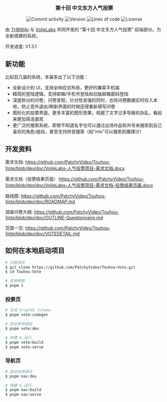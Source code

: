 <h3 align="center">第十回 中文东方人气投票</h3>

<p align="center">
  <img alt="Commit activity" src="https://img.shields.io/github/commit-activity/m/PatchyVideo/Touhou-Vote" />
  <img alt="Version" src="https://img.shields.io/github/package-json/v/PatchyVideo/Touhou-Vote" />
  <img alt="Lines of code" src="https://tokei.rs/b1/github/PatchyVideo/Touhou-Vote?category=code" />
  <img alt="License" src="https://img.shields.io/github/license/PatchyVideo/Touhou-Vote" />
</p>

由 [THBWiki](https://thwiki.cc) 与 [VoileLabs](https://github.com/PatchyVideo) 共同开发的 “第十回 中文东方人气投票” 前端部分。为全新搭建的系统。

开发进度: V1.3.1

## 新功能

比起前几届的系统，本届多出了以下功能：

- 全新设计的 UI，支持全响应式布局，更好的兼容手机端
- 精简的登陆逻辑，支持邮箱/手机号登陆和旧版邮箱密码登陆
- 深度拆分的问卷，问卷变短，针对性变强的同时，也将问卷数据实时存入本地，防止意外退出/刷新界面的时候还得重新填写问卷
- 图形化的投票界面，更多丰富的图形效果，规避了文字过多导致的杂乱，看起来更加简洁直观
- 更广泛的搜索系统，即使不知道名字也可以通过出场作品和外号来搜索到自己喜欢的角色/曲目，甚至支持拼音搜索（如“mls”可以搜索到魔理沙）

## 开发资料

需求文档: <https://github.com/PatchyVideo/Touhou-Vote/blob/dev/doc/VoileLabs-人气投票项目-需求文档.docx>

需求文档（投票结果页面）:<https://github.com/PatchyVideo/Touhou-Vote/blob/dev/doc/VoileLabs-人气投票项目-需求文档-投票结果页面.docx>

路线图: <https://github.com/PatchyVideo/Touhou-Vote/blob/dev/doc/ROADMAP.md>

调查问卷大纲: <https://github.com/PatchyVideo/Touhou-Vote/blob/dev/doc/OUTLINE-Questionnaire.md>

范围一览: <https://github.com/PatchyVideo/Touhou-Vote/blob/dev/doc/VOTEDETAIL.md>

## 如何在本地启动项目

```bash
# 拉取项目
$ git clone https://github.com/PatchyVideo/Touhou-Vote.git
$ cd Touhou-Vote

# 安装依赖
$ pnpm i
```

### 投票页

```bash
# 生成 GraphQL Schema
$ pnpm vote:codegen

# 启动本地调试
$ pnpm vote:dev

# 构建 & 运行
$ pnpm vote:build
$ pnpm vote:serve
```

### 导航页

```bash
# 启动本地调试
$ pnpm nav:dev

# 构建 & 运行
$ pnpm nav:build
$ pnpm nav:serve
```

